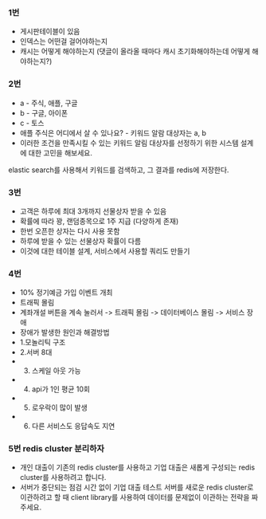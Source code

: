 ### 1번
* 게시판테이블이 있음
* 인덱스는 어떤걸 걸어야하는지
* 캐시는 어떻게 해야하는지 (댓글이 올라올 때마다 캐시 초기화해야하는데 어떻게 해야하는지?)


### 2번
* a - 주식, 애플, 구글
* b - 구글, 아이폰
* c - 토스
* 애플 주식은 어디에서 살 수 있나요? - 키워드 알람 대상자는 a, b
* 이러한 조건을 만족시킬 수 있는 키워드 알림 대상자를 선정하기 위한 시스템 설계에 대한 고민을 해보세요.

elastic search를 사용해서 키워드를 검색하고, 그 결과를 redis에 저장한다.

### 3번
* 고객은 하루에 최대 3개까지 선물상자 받을 수 있음
* 확률에 따라 꽝, 랜덤종목으로 1주 지급 (다양하게 존재)
* 한번 오픈한 상자는 다시 사용 못함
* 하루에 받을 수 있는 선물상자 확률이 다름
* 이것에 대한 테이블 설계, 서비스에서 사용할 쿼리도 만들기

### 4번
* 10% 정기예금 가입 이벤트 개최
* 트래픽 몰림
* 계좌개설 버튼을 계속 눌러서 -> 트래픽 몰림 -> 데이터베이스 몰림 -> 서비스 장애
* 장애가 발생한 원인과 해결방법
* 1.모놀리틱 구조
* 2.서버 8대
* 3. 스케일 아웃 가능
* 4. api가 1인 평균 10회
* 5. 로우락이 많이 발생
* 6. 다른 서비스도 응답속도 지연

### 5번 redis cluster 분리하자
* 개인 대출이 기존의 redis cluster를 사용하고 기업 대출은 새롭게 구성되는 redis cluster를 사용하려고 합니다.
* 서버가 중단되는 점검 시간 없이 기업 대출 테스트 서버를 새로운 redis cluster로 이관하려고 할 때 client library를 사용하여 데이터를 문제없이 이관하는 전략을 짜주세요.


